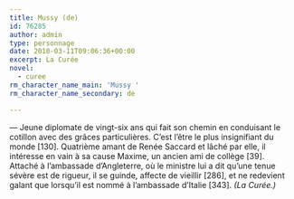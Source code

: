 ```yaml
---
title: Mussy (de)
id: 76285
author: admin
type: personnage
date: 2010-03-11T09:06:36+00:00
excerpt: La Curée
novel:
  - curee
rm_character_name_main: 'Mussy '
rm_character_name_secondary: de

---
```

— Jeune diplomate de vingt-six ans qui fait son chemin en conduisant le cotillon avec des grâces particulières. C’est l’être le plus insignifiant du monde [130]. Quatrième amant de Renée Saccard et lâché par elle, il intéresse en vain à sa cause Maxime, un ancien ami de collège [39]. Attaché à l’ambassade d’Angleterre, où le ministre lui a dit qu’une tenue sévère est de rigueur, il se guinde, affecte de vieillir [286], et ne redevient galant que lorsqu’il est nommé à l’ambassade d’Italie [343]. _(La Curée.)_